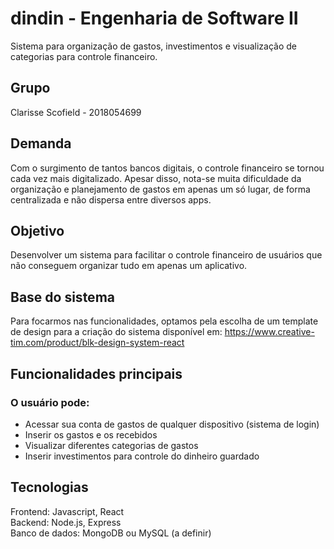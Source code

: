 # dindin - Engenharia de Software II

Sistema para organização de gastos, investimentos e visualização de categorias para controle financeiro.

## Grupo

Clarisse Scofield - 2018054699

## Demanda

Com o surgimento de tantos bancos digitais, o controle financeiro se tornou cada vez mais digitalizado. Apesar disso, nota-se muita dificuldade da organização e planejamento de gastos em apenas um só lugar, de forma centralizada e não dispersa entre diversos apps.

## Objetivo

Desenvolver um sistema para facilitar o controle financeiro de usuários que não conseguem organizar tudo em apenas um aplicativo.

## Base do sistema

Para focarmos nas funcionalidades, optamos pela escolha de um template de design para a criação do sistema disponível em: https://www.creative-tim.com/product/blk-design-system-react

## Funcionalidades principais

### O usuário pode:

- Acessar sua conta de gastos de qualquer dispositivo (sistema de login)
- Inserir os gastos e os recebidos
- Visualizar diferentes categorias de gastos
- Inserir investimentos para controle do dinheiro guardado

## Tecnologias

Frontend: Javascript, React <br/>
Backend: Node.js, Express <br/>
Banco de dados: MongoDB ou MySQL (a definir)
